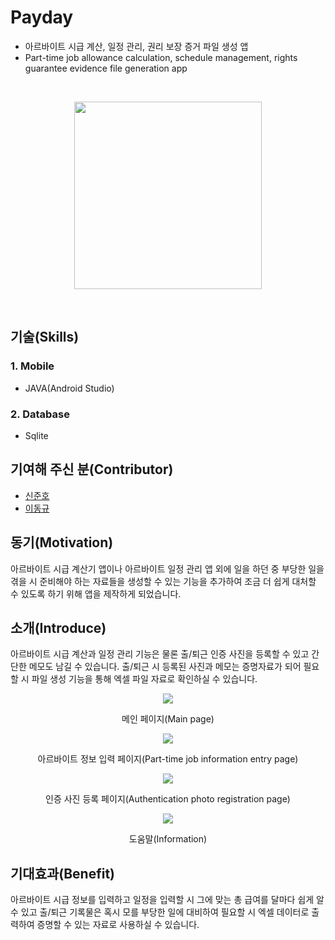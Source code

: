 # Payday
* 아르바이트 시급 계산, 일정 관리, 권리 보장 증거 파일 생성 앱
* Part-time job allowance calculation, schedule management, rights guarantee evidence file generation app

<br>

<p align="center">
<img src="https://user-images.githubusercontent.com/73435545/104396424-fee37000-558d-11eb-8030-a7a1a1103037.PNG" width="300px" height="300px"/>
</p>

<br>

## 기술(Skills)
### 1. Mobile
* JAVA(Android Studio)

### 2. Database
* Sqlite

## 기여해 주신 분(Contributor)
* [신준호](https://github.com/shinjuno123)
* [이동규](https://github.com/DongGyu1996)

## 동기(Motivation)
아르바이트 시급 계산기 앱이나 아르바이트 일정 관리 앱 외에 일을 하던 중 부당한 일을 겪을 시 준비해야 하는 자료들을 생성할 수 있는 기능을 추가하여 조금 더 쉽게 대처할 수 있도록 하기 위해 앱을 제작하게 되었습니다.

## 소개(Introduce)
아르바이트 시급 계산과 일정 관리 기능은 물론 출/퇴근 인증 사진을 등록할 수 있고 간단한 메모도 남길 수 있습니다. 출/퇴근 시 등록된 사진과 메모는 증명자료가 되어 필요할 시 파일 생성 기능을 통해 엑셀 파일 자료로 확인하실 수 있습니다.

<p align="center">
<img src="https://user-images.githubusercontent.com/73435545/105659835-10713400-5f0d-11eb-970e-e047fb852ec4.PNG">
</p>
<p align="center">메인 페이지(Main page)</p>

<p align="center">
<img src="https://user-images.githubusercontent.com/73435545/105659866-20891380-5f0d-11eb-8ba2-ae1c2416601d.PNG">
</p>
<p align="center">아르바이트 정보 입력 페이지(Part-time job information entry page)</p>

<p align="center">
<img src="https://user-images.githubusercontent.com/73435545/105660365-2d5a3700-5f0e-11eb-9f34-f73fd03898ff.PNG">
</p>
<p align="center">인증 사진 등록 페이지(Authentication photo registration page)</p>

<p align="center">
<img src="https://user-images.githubusercontent.com/73435545/105660484-78744a00-5f0e-11eb-9efc-b5fd92c14be7.PNG">
</p>
<p align="center">도움말(Information)</p>

## 기대효과(Benefit)
아르바이트 시급 정보를 입력하고 일정을 입력할 시 그에 맞는 총 급여를 달마다 쉽게 알 수 있고 출/퇴근 기록물은 혹시 모를 부당한 일에 대비하여 필요할 시 엑셀 데이터로 출력하여 증명할 수 있는 자료로 사용하실 수 있습니다.

